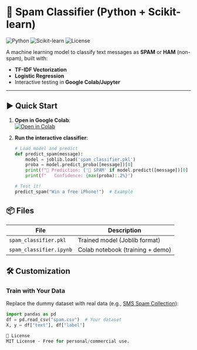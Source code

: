 # 📧 Spam Classifier (Python + Scikit-learn)

![Python](https://img.shields.io/badge/Python-3.8%2B-blue)
![Scikit-learn](https://img.shields.io/badge/Scikit--learn-1.0%2B-orange)
![License](https://img.shields.io/badge/License-MIT-green)

A machine learning model to classify text messages as **SPAM** or **HAM** (non-spam), built with:  
- **TF-IDF Vectorization**  
- **Logistic Regression**  
- Interactive testing in **Google Colab/Jupyter**  

---

## ▶️ Quick Start
1. **Open in Google Colab**:  
   [![Open in Colab](https://colab.research.google.com/assets/colab-badge.svg)](https://colab.research.google.com/drive/1BMyh7b1KQAcz94fKxc5vHf3XXdlFJgWA)

2. **Run the interactive classifier**:
   ```python
   # Load model and predict
   def predict_spam(message):
       model = joblib.load('spam_classifier.pkl')
       proba = model.predict_proba([message])[0]
       print(f"🔮 Prediction: {'🚨 SPAM' if model.predict([message])[0] == 1 else '📩 HAM'}")
       print(f"   Confidence: {max(proba):.2%}")

   # Test it!
   predict_spam("Win a free iPhone!")  # Example

## 📦 Files

| File                      | Description                          |
|---------------------------|--------------------------------------|
| `spam_classifier.pkl`     | Trained model (Joblib format)        |
| `spam_classifier.ipynb`   | Colab notebook (training + demo)     |

## 🛠️ Customization

### Train with Your Data
Replace the dummy dataset with real data (e.g., [SMS Spam Collection](https://www.kaggle.com/uciml/sms-spam-collection-dataset)):

```python
import pandas as pd
df = pd.read_csv("spam.csv")  # Your dataset
X, y = df["text"], df["label"]

📜 License
MIT License - Free for personal/commercial use.
